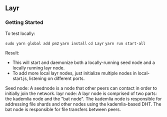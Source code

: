 ## Layr


### Getting Started

To test locally:

`sudo yarn global add pm2`
`yarn install`
`cd Layr`
`yarn run start-all`

Result:
- This will start and daemonize both a locally-running seed node and a locally running layr node.
- To add more local layr nodes, just initialize multiple nodes in local-start.js, listening on different ports.


Seed node: A seednode is a node that other peers can contact in order to initially join the network.
layr node: A layr node is comprised of two parts: the kademlia node and the "bat node". The kademlia node is responsible for addressing file shards and other nodes using the kademlia-based DHT. The bat node is responsible for file transfers between peers.
